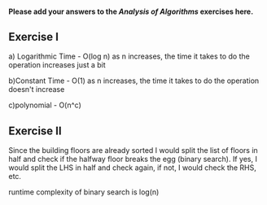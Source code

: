 #### Please add your answers to the ***Analysis of  Algorithms*** exercises here.

## Exercise I

a) Logarithmic Time - O(log n)
  as n increases, the time it takes to do the operation increases just a bit


b)Constant Time - O(1)
  as n increases, the time it takes to do the operation doesn't increase


c)polynomial - O(n^c)

## Exercise II

Since the building floors are already sorted I would split the list of floors in half and check if the halfway floor breaks the egg (binary search). If yes, I would split the LHS in half and check again, if not, I would check the RHS, etc. 

runtime complexity of binary search is log(n)

